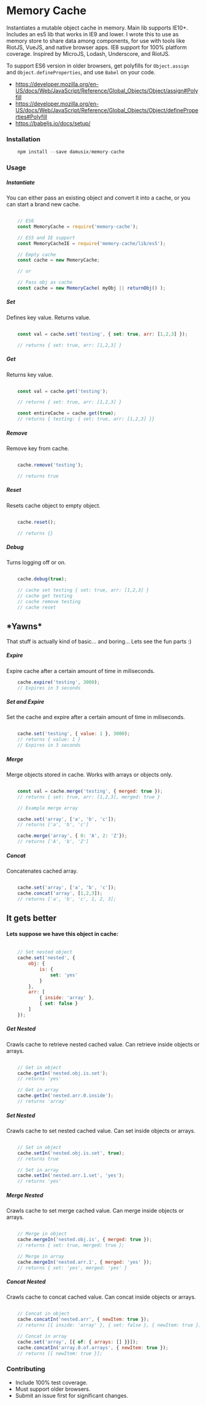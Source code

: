 # Memory Cache

Instantiates a mutable object cache in memory. Main lib supports IE10+. Includes an es5 lib that works in IE9 and lower. I wrote this to use as memory store to share data among components, for use with tools like RiotJS, VueJS, and native browser apps. IE8 support for 100% platform coverage. Inspired by MicroJS, Lodash, Underscore, and RiotJS.

To support ES6 version in older browsers, get polyfills for `Object.assign` and `Object.defineProperties`, and use `Babel` on your code.
- https://developer.mozilla.org/en-US/docs/Web/JavaScript/Reference/Global_Objects/Object/assign#Polyfill
- https://developer.mozilla.org/en-US/docs/Web/JavaScript/Reference/Global_Objects/Object/defineProperties#Polyfill
- https://babeljs.io/docs/setup/

### Installation

``` javascript
    npm install --save damusix/memory-cache
```

### Usage

##### Instantiate

You can either pass an existing object and convert it into a cache, or you can start a brand new cache.

``` javascript

    // ES6
    const MemoryCache = require('memory-cache');

    // ES5 and IE support
    const MemoryCacheIE = require('memory-cache/lib/es5');

    // Empty cache
    const cache = new MemoryCache;

    // or

    // Pass obj as cache
    const cache = new MemoryCache( myObj || returnObj() );
```

##### Set
Defines key value. Returns value.

``` javascript

    const val = cache.set('testing', { set: true, arr: [1,2,3] });

    // returns { set: true, arr: [1,2,3] }
```

##### Get
Returns key value.

``` javascript

    const val = cache.get('testing');

    // returns { set: true, arr: [1,2,3] }

    const entireCache = cache.get(true);
    // returns { testing: { set: true, arr: [1,2,3] }}
```

##### Remove
Remove key from cache.

``` javascript

    cache.remove('testing');

    // returns true
```

##### Reset
Resets cache object to empty object.

``` javascript

    cache.reset();

    // returns {}
```

##### Debug
Turns logging off or on.

``` javascript

    cache.debug(true);

    // cache set testing { set: true, arr: [1,2,3] }
    // cache get testing
    // cache remove testing
    // cache reset
```



## \*Yawns\*

That stuff is actually kind of basic... and boring... Lets see the fun parts :)



##### Expire
Expire cache after a certain amount of time in miliseconds.

``` javascript
    cache.expire('testing', 3000);
    // Expires in 3 seconds
```

##### Set and Expire
Set the cache and expire after a certain amount of time in miliseconds.

``` javascript

    cache.set('testing', { value: 1 }, 3000);
    // returns { value: 1 }
    // Expires in 3 seconds
```

##### Merge
Merge objects stored in cache. Works with arrays or objects only.

``` javascript

    const val = cache.merge('testing', { merged: true });
    // returns { set: true, arr: [1,2,3], merged: true }

    // Example merge array

    cache.set('array', ['a', 'b', 'c']);
    // returns ['a', 'b', 'c']

    cache.merge('array', { 0: 'A', 2: 'Z'});
    // returns ['A', 'b', 'Z']

```

##### Concat
Concatenates cached array.

``` javascript

    cache.set('array', ['a', 'b', 'c']);
    cache.concat('array', [1,2,3]);
    // returns ['a', 'b', 'c', 1, 2, 3];
```

## It gets better

#### Lets suppose we have this object in cache:

``` javascript

    // Set nested object
    cache.set('nested', {
        obj: {
            is: {
                set: 'yes'
            }
        },
        arr: [
            { inside: 'array' },
            { set: false }
        ]
    });
```

##### Get Nested
Crawls cache to retrieve nested cached value. Can retrieve inside objects or arrays.

``` javascript

    // Get in object
    cache.getIn('nested.obj.is.set');
    // returns 'yes'

    // Get in array
    cache.getIn('nested.arr.0.inside');
    // returns 'array'
```

##### Set Nested
Crawls cache to set nested cached value. Can set inside objects or arrays.

``` javascript

    // Set in object
    cache.setIn('nested.obj.is.set', true);
    // returns true

    // Set in array
    cache.setIn('nested.arr.1.set', 'yes');
    // returns 'yes'
```

##### Merge Nested
Crawls cache to set merge cached value. Can merge inside objects or arrays.

``` javascript

    // Merge in object
    cache.mergeIn('nested.obj.is', { merged: true });
    // returns { set: true, merged: true };

    // Merge in array
    cache.mergeIn('nested.arr.1', { merged: 'yes' });
    // returns { set: 'yes', merged: 'yes' }
```


##### Concat Nested
Crawls cache to concat cached value. Can concat inside objects or arrays.

``` javascript

    // Concat in object
    cache.concatIn('nested.arr', { newItem: true });
    // returns [{ inside: 'array' }, { set: false }, { newItem: true }]

    // Concat in array
    cache.set('array', [{ of: { arrays: [] }}]);
    cache.concatIn('array.0.of.arrays', { newItem: true });
    // returns [{ newItem: true }];
```



### Contributing

- Include 100% test coverage.
- Must support older browsers.
- Submit an issue first for significant changes.
